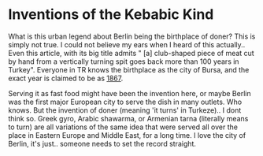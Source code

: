 # Inventions of the Kebabic Kind

What is this urban legend about Berlin being the birthplace of doner?
This is simply not true. I could not believe my ears when I heard of
this actually.. Even this article, with its big title admits " [a]
club-shaped piece of meat cut by hand from a vertically turning spit
goes back more than 100 years in Turkey". Everyone in TR knows the
birthplace as the city of Bursa, and the exact year is claimed to be
as [1867](http://iskender.com.tr/iskenderin-tarihi.html).

Serving it as fast food might have been the invention here, or maybe
Berlin was the first major European city to serve the dish in many
outlets. Who knows. But the invention of doner (meaning 'it turns' in
Turkeze).. I dont think so. Greek gyro, Arabic shawarma, or Armenian
tarna (literally means to turn) are all variations of the same idea
that were served all over the place in Eastern Europe and Middle East,
for a long time. I love the city of Berlin, it's just.. someone needs
to set the record straight.

